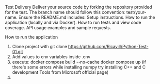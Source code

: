 Test Delivery
Deliver your source code by forking the repository provided for the test.
The branch name should follow this convention: test/your-name.
Ensure the README.md includes:
Setup instructions.
How to run the application (locally and via Docker).
How to run tests and view code coverage.
API usage examples and sample requests.

How to run the application

1. Clone project with git clone https://github.com/Ricavill/Python-Test-01.git
2. Add values to env variables inside .env
3. execute:
   docker compose build --no-cache
   docker compose up (if there's some errors while installing numpy try installing C++ and C development Tools from
   Microsoft official page)
4. 
